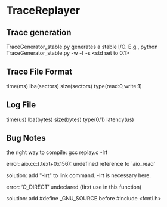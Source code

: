 # TraceReplayer
## Trace generation
TraceGenerator_stable.py generates a stable I/O.
E.g., python TraceGenerator_stable.py -w <not used> -f <the throutput of generating IO> -s <std set to 0.1>

## Trace File Format
time(ms) lba(sectors) size(sectors) type(read:0,write:1)

## Log File
time(us) lba(bytes) size(bytes) type(0/1) latency(us)


## Bug Notes

the right way to compile: gcc replay.c -lrt

error:	  aio.cc:(.text+0x156): undefined reference to `aio_read'

solution: add "-lrt" to link command. -lrt is necessary here. 

error:	  ‘O_DIRECT’ undeclared (first use in this function)

solution: add #define _GNU_SOURCE before #include <fcntl.h>
